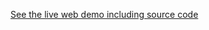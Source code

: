 [//]: # (This file was generated from: doc/template/example.mdt using the documentation_builder package on: 2022-06-22 15:58:31.883920.)
[See the live web demo including source code](https://www.google.com/search?q=TODO)